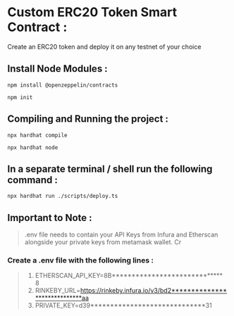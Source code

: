 # Custom ERC20 Token Smart Contract : 

Create an ERC20 token and deploy it on any testnet of your choice 

## Install Node Modules : 

`npm install @openzeppelin/contracts`

`npm init`

## Compiling and Running the project : 

`npx hardhat compile`

`npx hardhat node` 

## In a separate terminal / shell run the following command : 

`npx hardhat run ./scripts/deploy.ts`

## Important to Note : 

> .env file needs to contain your API Keys from Infura and Etherscan alongside your private keys from metamask wallet. Cr

### Create a .env file with the following lines : 

> 1. ETHERSCAN_API_KEY=8B*****************************8
> 2. RINKEBY_URL=https://rinkeby.infura.io/v3/bd2*****************************aa
> 3. PRIVATE_KEY=d39*****************************31
